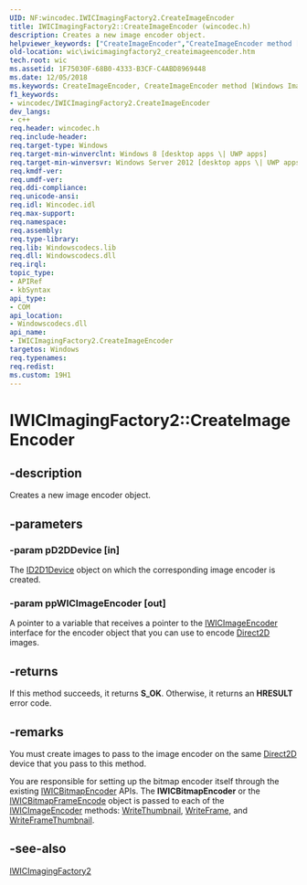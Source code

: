 ```yaml
---
UID: NF:wincodec.IWICImagingFactory2.CreateImageEncoder
title: IWICImagingFactory2::CreateImageEncoder (wincodec.h)
description: Creates a new image encoder object.helpviewer_keywords: ["CreateImageEncoder","CreateImageEncoder method [Windows Imaging Component]","CreateImageEncoder method [Windows Imaging Component]","IWICImagingFactory2 interface","IWICImagingFactory2 interface [Windows Imaging Component]","CreateImageEncoder method","IWICImagingFactory2.CreateImageEncoder","IWICImagingFactory2::CreateImageEncoder","wic.iwicimagingfactory2_createimageencoder","wincodec/IWICImagingFactory2::CreateImageEncoder"]
old-location: wic\iwicimagingfactory2_createimageencoder.htm
tech.root: wic
ms.assetid: 1F75030F-68B0-4333-B3CF-C4ABD8969448
ms.date: 12/05/2018
ms.keywords: CreateImageEncoder, CreateImageEncoder method [Windows Imaging Component], CreateImageEncoder method [Windows Imaging Component],IWICImagingFactory2 interface, IWICImagingFactory2 interface [Windows Imaging Component],CreateImageEncoder method, IWICImagingFactory2.CreateImageEncoder, IWICImagingFactory2::CreateImageEncoder, wic.iwicimagingfactory2_createimageencoder, wincodec/IWICImagingFactory2::CreateImageEncoder
f1_keywords:
- wincodec/IWICImagingFactory2.CreateImageEncoder
dev_langs:
- c++
req.header: wincodec.h
req.include-header: 
req.target-type: Windows
req.target-min-winverclnt: Windows 8 [desktop apps \| UWP apps]
req.target-min-winversvr: Windows Server 2012 [desktop apps \| UWP apps]
req.kmdf-ver: 
req.umdf-ver: 
req.ddi-compliance: 
req.unicode-ansi: 
req.idl: Wincodec.idl
req.max-support: 
req.namespace: 
req.assembly: 
req.type-library: 
req.lib: Windowscodecs.lib
req.dll: Windowscodecs.dll
req.irql: 
topic_type:
- APIRef
- kbSyntax
api_type:
- COM
api_location:
- Windowscodecs.dll
api_name:
- IWICImagingFactory2.CreateImageEncoder
targetos: Windows
req.typenames: 
req.redist: 
ms.custom: 19H1
---
```


# IWICImagingFactory2::CreateImageEncoder


## -description


Creates a new image encoder object.


## -parameters




### -param pD2DDevice [in]

The <a href="https://docs.microsoft.com/windows/desktop/api/d2d1_1/nn-d2d1_1-id2d1device">ID2D1Device</a> object on which the corresponding image encoder is created.


### -param ppWICImageEncoder [out]

A pointer to a variable that receives a pointer to the <a href="https://docs.microsoft.com/windows/desktop/api/wincodec/nn-wincodec-iwicimageencoder">IWICImageEncoder</a> interface for the encoder object that you can use to encode <a href="https://docs.microsoft.com/windows/desktop/Direct2D/direct2d-portal">Direct2D</a> images.


## -returns



If this method succeeds, it returns <b xmlns:loc="http://microsoft.com/wdcml/l10n">S_OK</b>. Otherwise, it returns an <b xmlns:loc="http://microsoft.com/wdcml/l10n">HRESULT</b> error code.




## -remarks



You must create images to pass to the image encoder  on the same <a href="https://docs.microsoft.com/windows/desktop/Direct2D/direct2d-portal">Direct2D</a> device that you pass to this method.



You are responsible for setting up the bitmap encoder itself through the existing <a href="https://docs.microsoft.com/windows/desktop/wic/-wic-imp-iwicbitmapencoder">IWICBitmapEncoder</a> APIs. The <b>IWICBitmapEncoder</b> or the <a href="https://docs.microsoft.com/windows/desktop/wic/-wic-imp-iwicbitmapframeencode">IWICBitmapFrameEncode</a> object is passed to each of the <a href="https://docs.microsoft.com/windows/desktop/api/wincodec/nn-wincodec-iwicimageencoder">IWICImageEncoder</a> methods: <a href="https://docs.microsoft.com/windows/desktop/api/wincodec/nf-wincodec-iwicimageencoder-writethumbnail">WriteThumbnail</a>, <a href="https://docs.microsoft.com/windows/desktop/api/wincodec/nf-wincodec-iwicimageencoder-writeframe">WriteFrame</a>, and <a href="https://docs.microsoft.com/windows/desktop/api/wincodec/nf-wincodec-iwicimageencoder-writeframethumbnail">WriteFrameThumbnail</a>. 





## -see-also




<a href="https://docs.microsoft.com/windows/desktop/api/wincodec/nn-wincodec-iwicimagingfactory2">IWICImagingFactory2</a>
 

 

